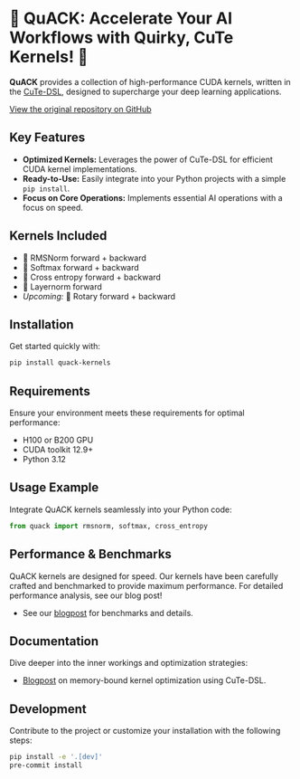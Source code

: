 # 🦆 QuACK: Accelerate Your AI Workflows with Quirky, CuTe Kernels! 🦆

**QuACK** provides a collection of high-performance CUDA kernels, written in the [CuTe-DSL](https://docs.nvidia.com/cutlass/media/docs/pythonDSL/cute_dsl_general/dsl_introduction.html), designed to supercharge your deep learning applications.

[View the original repository on GitHub](https://github.com/Dao-AILab/quack)

## Key Features

*   **Optimized Kernels:** Leverages the power of CuTe-DSL for efficient CUDA kernel implementations.
*   **Ready-to-Use:** Easily integrate into your Python projects with a simple `pip install`.
*   **Focus on Core Operations:** Implements essential AI operations with a focus on speed.

## Kernels Included

*   🦆 RMSNorm forward + backward
*   🦆 Softmax forward + backward
*   🦆 Cross entropy forward + backward
*   🦆 Layernorm forward
*   *Upcoming:* 🦆 Rotary forward + backward

## Installation

Get started quickly with:

```bash
pip install quack-kernels
```

## Requirements

Ensure your environment meets these requirements for optimal performance:

*   H100 or B200 GPU
*   CUDA toolkit 12.9+
*   Python 3.12

## Usage Example

Integrate QuACK kernels seamlessly into your Python code:

```python
from quack import rmsnorm, softmax, cross_entropy
```

## Performance & Benchmarks

QuACK kernels are designed for speed.  Our kernels have been carefully crafted and benchmarked to provide maximum performance. For detailed performance analysis, see our blog post!

*   See our [blogpost](media/2025-07-10-membound-sol.md) for benchmarks and details.

## Documentation

Dive deeper into the inner workings and optimization strategies:

*   [Blogpost](media/2025-07-10-membound-sol.md) on memory-bound kernel optimization using CuTe-DSL.

## Development

Contribute to the project or customize your installation with the following steps:

```bash
pip install -e '.[dev]'
pre-commit install
```